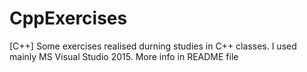 # CppExercises
[C++] Some exercises realised durning studies in C++ classes. I used mainly MS Visual Studio 2015. More info in README file 
